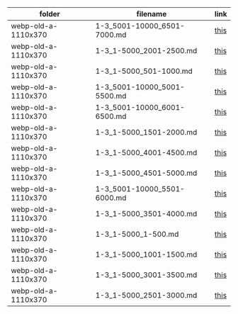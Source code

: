 | folder | filename | link |
|--------|----------|------|
|webp-old-a-1110x370|1-3_5001-10000_6501-7000.md|[this](https://github.com/dbchord/cdn/blob/master/_/webp-old-a-1110x370/1-3_5001-10000_6501-7000.md)|
|webp-old-a-1110x370|1-3_1-5000_2001-2500.md|[this](https://github.com/dbchord/cdn/blob/master/_/webp-old-a-1110x370/1-3_1-5000_2001-2500.md)|
|webp-old-a-1110x370|1-3_1-5000_501-1000.md|[this](https://github.com/dbchord/cdn/blob/master/_/webp-old-a-1110x370/1-3_1-5000_501-1000.md)|
|webp-old-a-1110x370|1-3_5001-10000_5001-5500.md|[this](https://github.com/dbchord/cdn/blob/master/_/webp-old-a-1110x370/1-3_5001-10000_5001-5500.md)|
|webp-old-a-1110x370|1-3_5001-10000_6001-6500.md|[this](https://github.com/dbchord/cdn/blob/master/_/webp-old-a-1110x370/1-3_5001-10000_6001-6500.md)|
|webp-old-a-1110x370|1-3_1-5000_1501-2000.md|[this](https://github.com/dbchord/cdn/blob/master/_/webp-old-a-1110x370/1-3_1-5000_1501-2000.md)|
|webp-old-a-1110x370|1-3_1-5000_4001-4500.md|[this](https://github.com/dbchord/cdn/blob/master/_/webp-old-a-1110x370/1-3_1-5000_4001-4500.md)|
|webp-old-a-1110x370|1-3_1-5000_4501-5000.md|[this](https://github.com/dbchord/cdn/blob/master/_/webp-old-a-1110x370/1-3_1-5000_4501-5000.md)|
|webp-old-a-1110x370|1-3_5001-10000_5501-6000.md|[this](https://github.com/dbchord/cdn/blob/master/_/webp-old-a-1110x370/1-3_5001-10000_5501-6000.md)|
|webp-old-a-1110x370|1-3_1-5000_3501-4000.md|[this](https://github.com/dbchord/cdn/blob/master/_/webp-old-a-1110x370/1-3_1-5000_3501-4000.md)|
|webp-old-a-1110x370|1-3_1-5000_1-500.md|[this](https://github.com/dbchord/cdn/blob/master/_/webp-old-a-1110x370/1-3_1-5000_1-500.md)|
|webp-old-a-1110x370|1-3_1-5000_1001-1500.md|[this](https://github.com/dbchord/cdn/blob/master/_/webp-old-a-1110x370/1-3_1-5000_1001-1500.md)|
|webp-old-a-1110x370|1-3_1-5000_3001-3500.md|[this](https://github.com/dbchord/cdn/blob/master/_/webp-old-a-1110x370/1-3_1-5000_3001-3500.md)|
|webp-old-a-1110x370|1-3_1-5000_2501-3000.md|[this](https://github.com/dbchord/cdn/blob/master/_/webp-old-a-1110x370/1-3_1-5000_2501-3000.md)|
